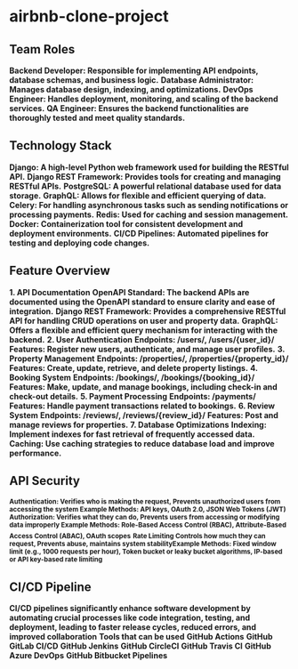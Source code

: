 # airbnb-clone-project

## Team Roles
**Backend Developer: Responsible for implementing API endpoints, database schemas, and business logic.**
**Database Administrator: Manages database design, indexing, and optimizations.**
**DevOps Engineer: Handles deployment, monitoring, and scaling of the backend services.**
**QA Engineer: Ensures the backend functionalities are thoroughly tested and meet quality standards.**


## Technology Stack
**Django: A high-level Python web framework used for building the RESTful API.**
**Django REST Framework: Provides tools for creating and managing RESTful APIs.**
**PostgreSQL: A powerful relational database used for data storage.**
**GraphQL: Allows for flexible and efficient querying of data.**
**Celery: For handling asynchronous tasks such as sending notifications or processing payments.**
**Redis: Used for caching and session management.**
**Docker: Containerization tool for consistent development and deployment environments.**
**CI/CD Pipelines: Automated pipelines for testing and deploying code changes.**


## Feature Overview
**1. API Documentation**
**OpenAPI Standard: The backend APIs are documented using the OpenAPI standard to ensure clarity and ease of integration.**
**Django REST Framework: Provides a comprehensive RESTful API for handling CRUD operations on user and property data.**
**GraphQL: Offers a flexible and efficient query mechanism for interacting with the backend.**
**2. User Authentication**
**Endpoints: /users/, /users/{user_id}/**
**Features: Register new users, authenticate, and manage user profiles.**
**3. Property Management**
**Endpoints: /properties/, /properties/{property_id}/**
**Features: Create, update, retrieve, and delete property listings.**
**4. Booking System**
**Endpoints: /bookings/, /bookings/{booking_id}/**
**Features: Make, update, and manage bookings, including check-in and check-out details.**
**5. Payment Processing**
**Endpoints: /payments/**
**Features: Handle payment transactions related to bookings.**
**6. Review System**
**Endpoints: /reviews/, /reviews/{review_id}/**
**Features: Post and manage reviews for properties.**
**7. Database Optimizations**
**Indexing: Implement indexes for fast retrieval of frequently accessed data.**
**Caching: Use caching strategies to reduce database load and improve performance.**


## API Security
**<sub>Authentication:	Verifies who is making the request,	Prevents unauthorized users from accessing the system Example Methods: API keys, OAuth 2.0, JSON Web Tokens (JWT)</sub>**
**<sub>Authorization:	Verifies what they can do,	Prevents users from accessing or modifying data improperly Example Methods: Role-Based Access Control (RBAC), Attribute-Based Access Control (ABAC), OAuth scopes</sub>**
**<sub>Rate Limiting	Controls how much they can request,	Prevents abuse, maintains system stabilityExample Methods: Fixed window limit (e.g., 1000 requests per hour), Token bucket or leaky bucket algorithms, IP-based or API key-based rate limiting</sub>**



## CI/CD Pipeline
**CI/CD pipelines significantly enhance software development by automating crucial processes like code integration, testing, and deployment, leading to faster release cycles, reduced errors, and improved collaboration**
**Tools that can be used**
**GitHub Actions**
**GitHub GitLab CI/CD**
**GitHub Jenkins**
**GitHub CircleCI**
**GitHub Travis CI**
**GitHub Azure DevOps**
**GitHub Bitbucket Pipelines**